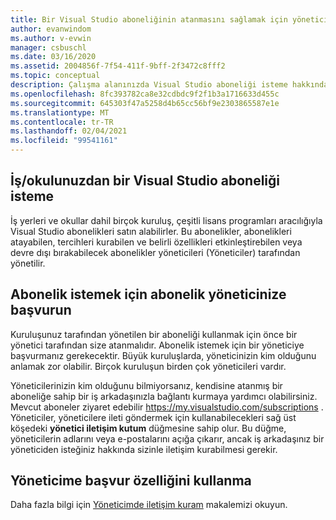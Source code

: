 ```yaml
---
title: Bir Visual Studio aboneliğinin atanmasını sağlamak için yöneticinize başvurun
author: evanwindom
ms.author: v-evwin
manager: csbuschl
ms.date: 03/16/2020
ms.assetid: 2004856f-7f54-411f-9bff-2f3472c8fff2
ms.topic: conceptual
description: Çalışma alanınızda Visual Studio aboneliği isteme hakkında bilgi edinin.
ms.openlocfilehash: 8fc393782ca8e32cdbdc9f2f1b3a1716633d455c
ms.sourcegitcommit: 645303f47a5258d4b65cc56bf9e2303865587e1e
ms.translationtype: MT
ms.contentlocale: tr-TR
ms.lasthandoff: 02/04/2021
ms.locfileid: "99541161"
---
```

## <a name="how-to-request-a-visual-studio-subscription-from-your-workschool"></a>İş/okulunuzdan bir Visual Studio aboneliği isteme
İş yerleri ve okullar dahil birçok kuruluş, çeşitli lisans programları aracılığıyla Visual Studio abonelikleri satın alabilirler. Bu abonelikler, abonelikleri atayabilen, tercihleri kurabilen ve belirli özellikleri etkinleştirebilen veya devre dışı bırakabilecek abonelikler yöneticileri (Yöneticiler) tarafından yönetilir.  

## <a name="contact-your-subscription-administrator-to-request-a-subscription"></a>Abonelik istemek için abonelik yöneticinize başvurun
Kuruluşunuz tarafından yönetilen bir aboneliği kullanmak için önce bir yönetici tarafından size atanmalıdır. Abonelik istemek için bir yöneticiye başvurmanız gerekecektir. Büyük kuruluşlarda, yöneticinizin kim olduğunu anlamak zor olabilir. Birçok kuruluşun birden çok yöneticileri vardır.  

Yöneticilerinizin kim olduğunu bilmiyorsanız, kendisine atanmış bir aboneliğe sahip bir iş arkadaşınızla bağlantı kurmaya yardımcı olabilirsiniz. Mevcut aboneler ziyaret edebilir https://my.visualstudio.com/subscriptions . Yöneticiler, yöneticilere ileti göndermek için kullanabilecekleri sağ üst köşedeki **yönetici iletişim kutum** düğmesine sahip olur. Bu düğme, yöneticilerin adlarını veya e-postalarını açığa çıkarır, ancak iş arkadaşınız bir yöneticiden isteğiniz hakkında sizinle iletişim kurabilmesi gerekir.

## <a name="use-the-contact-my-admin-feature"></a>Yöneticime başvur özelliğini kullanma
Daha fazla bilgi için [Yöneticimde iletişim kuram](https://docs.microsoft.com/visualstudio/subscriptions/contact-my-admin) makalemizi okuyun.